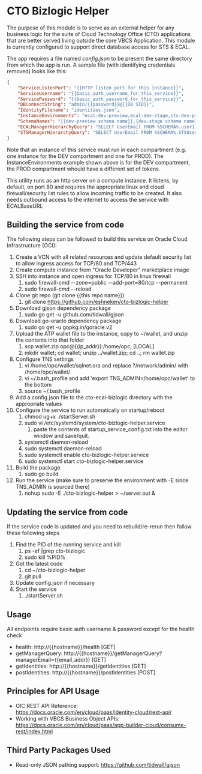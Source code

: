# CTO Bizlogic Helper
The purpose of this module is to serve as an external helper for any business logic for the suite of Cloud Technology Office (CTO) applications that are better served living outside the core VBCS Application.  This module is currently configured to support direct database access for STS & ECAL.

The app requires a file named *config.json* to be present the same directory from which the app is run.  A sample file (with identifying credentials removed) looks like this:

```json
{
    "ServiceListenPort": "{{HTTP listen port for this instance}}",
    "ServiceUsername": "{{basic_auth_username_for_this_service}}",
    "ServicePassword": "{{basic_auth_password_for_this_service}}",
    "DBConnectString": "admin/{{password}}@{{DB SID}}",
    "IdentityFilename": "identities.json",
    "InstanceEnvironments": "ecal-dev-preview,ecal-dev-stage,sts-dev-preview,sts-dev-stage",
    "SchemaNames": "{{dev-preview schema name}},{dev-stage schema name}},{prod-stage schema name}},{prod-live schema name}}",
    "ECALManagerHierarchyQuery": "SELECT UserEmail FROM %SCHEMA%.user1 u INNER JOIN %SCHEMA%.roletype rt ON u.rolename = rt.id WHERE rt.rolename = 'Manager' START WITH useremail = :1 CONNECT BY PRIOR useremail = manager",
    "STSManagerHierarchyQuery": "SELECT UserEmail FROM %SCHEMA%.STSUser u INNER JOIN %SCHEMA%.STSRole r ON u.rolename = r.id WHERE r.rolename = 'Manager' START WITH useremail = :1 CONNECT BY PRIOR useremail = manager"    
}
```
Note that an instance of this service must run in each compartment (e.g. one instance for the DEV compartment and one for PROD).  The InstanceEnvironments example shown above is for the DEV compartment, the PROD compartment whould have a different set of tokens.

This utility runs as an http server on a compute instance.  It listens, by default, on port 80 and requires the appropriate linux and cloud firewall/security list rules to allow incoming traffic to be created.  It also needs outbound access to the internet to access the service with ECALBaseURL

## Building the service from code
The following steps can be followed to build this service on Oracle Cloud Infrastructure (OCI):
1. Create a VCN with all related resources and update default security list to allow ingress access for TCP/80 and TCP/443
1. Create compute instance from "Oracle Developer" marketplace image
1. SSH into instance and open ingress for TCP/80 in linux firewall
    1. sudo firewall-cmd --zone=public --add-port=80/tcp --permanent
    1. sudo firewall-cmd --reload
1. Clone git repo (git clone {{this repo name}})
    1. git clone https://github.com/eshneken/cto-bizlogic-helper
1. Download gjson dependency package 
    1. sudo go get -u github.com/tidwall/gjson
1. Download go-oracle dependency package 
    1. sudo go get -u gopkg.in/goracle.v2
1. Upload the ATP wallet file to the instance, copy to ~/wallet, and unzip the contents into that folder
    1. scp wallet.zip opc@{{ip_addr}}:/home/opc; [LOCAL]
    1. mkdir wallet; cd wallet; unzip ../wallet.zip; cd ..; rm wallet.zip
1. Configure TNS settings
    1. vi /home/opc/wallet/sqlnet.ora and replace ?/network/admin/ with /home/opc/wallet/
    1. vi ~/.bash_profile and add 'export TNS_ADMIN=/home/opc/wallet' to the bottom
    1. source ~/.bash_profile
1. Add a config.json file to the cto-ecal-bizlogic directory with the appropriate values
1. Configure the service to run automatically on startup/reboot
    1. chmod ug+x ./startServer.sh
    1. sudo vi /etc/systemd/system/cto-bizlogic-helper.service
        1. paste the contents of startup_service_config.txt into the editor window and save/quit.
    1. systemctl daemon-reload
    1. sudo systemctl daemon-reload
    1. sudo systemctl enable cto-bizlogic-helper.service
    1. sudo systemctl start cto-bizlogic-helper.service
1. Build the package
    1. sudo go build
1. Run the service (make sure to preserve the environment with -E since TNS_ADMIN is sourced there)
    1. nohup sudo -E ./cto-bizlogic-helper > ~/server.out & 
    
## Updating the service from code
If the service code is updated and you need to rebuild/re-rerun then follow these following steps
1. Find the PID of the running service and kill
    1. ps -ef |grep cto-bizlogic
    1. sudo kill %PID%
1. Get the latest code
    1. cd ~/cto-bizlogic-helper
    1. git pull
1. Update config.json if necessary
1. Start the service
    1. ./startServer.sh

## Usage
All endpoints require basic auth username & password except for the health check

* health:           http://{{hostname}}/health [GET]
* getManagerQuery:  http://{{hostname}}/getManagerQuery?managerEmail={{email_addr}} [GET]
* getIdentities:    http://{{hostname}}/getIdentities [GET]
* postIdentities:   http://{{hostname}}/postIdentities [POST]


## Principles for API Usage
* OIC REST API Reference:  https://docs.oracle.com/en/cloud/paas/identity-cloud/rest-api/
* Working with VBCS Business Object APIs:  https://docs.oracle.com/en/cloud/paas/app-builder-cloud/consume-rest/index.html

## Third Party Packages Used

 * Read-only JSON pathing support:  https://github.com/tidwall/gjson
